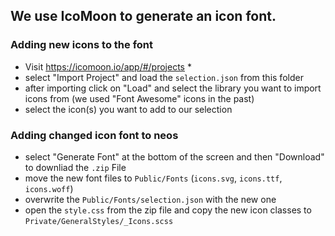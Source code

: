 ## We use IcoMoon to generate an icon font.

### Adding new icons to the font

* Visit https://icomoon.io/app/#/projects *
* select "Import Project" and load the `selection.json` from this folder
* after importing click on "Load" and select the library you want to import icons from (we used "Font Awesome" icons in the past)
* select the icon(s) you want to add to our selection

### Adding changed icon font to neos

* select "Generate Font" at the bottom of the screen and then "Download" to downliad the `.zip` File
* move the new font files to `Public/Fonts` (`icons.svg`, `icons.ttf`, `icons.woff`)
* overwrite the `Public/Fonts/selection.json` with the new one
* open the `style.css` from the zip file and copy the new icon classes to `Private/GeneralStyles/_Icons.scss`

